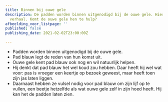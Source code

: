 ```yaml
---
title: Binnen bij ouwe gele
description: De padden worden binnen uitgenodigd bij de ouwe gele. Hier doen ze hun
  verhaal. Komt de ouwe gele hen te hulp?
afbeelding_voor_listpage: ''
published: false
publishing_date: 2021-02-02T23:00:00Z

---
```

* Padden worden binnen uitgenodigd bij de ouwe gele.
* Pad blauw legt de reden van hun komst uit.
* Ouwe gele kent pad blauw ook nog en wil natuurlijk helpen.
* Hij denkt dat pad blauw het wel koud zou hebben. Daar heeft hij wel wat voor: pas is vroeger een keertje op bezoek geweest, maar heeft toen zijn jas laten liggen.
* Daarnaast hebben ze vulsel nodig voor pad blauw om zijn lijf op te vullen, een beetje hetzelfde als wat ouwe gele zelf in zijn hoed heeft. Hij kan het de padden laten zien.